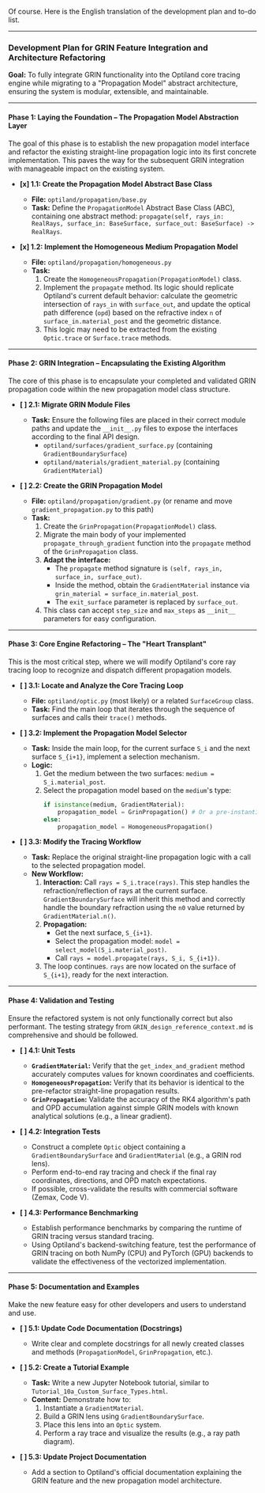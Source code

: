 Of course. Here is the English translation of the development plan and to-do list.

---

### **Development Plan for GRIN Feature Integration and Architecture Refactoring**

**Goal:** To fully integrate GRIN functionality into the Optiland core tracing engine while migrating to a "Propagation Model" abstract architecture, ensuring the system is modular, extensible, and maintainable.

---

#### **Phase 1: Laying the Foundation – The Propagation Model Abstraction Layer**

The goal of this phase is to establish the new propagation model interface and refactor the existing straight-line propagation logic into its first concrete implementation. This paves the way for the subsequent GRIN integration with manageable impact on the existing system.

*   **[x] 1.1: Create the Propagation Model Abstract Base Class**
    *   **File:** `optiland/propagation/base.py`
    *   **Task:** Define the `PropagationModel` Abstract Base Class (ABC), containing one abstract method: `propagate(self, rays_in: RealRays, surface_in: BaseSurface, surface_out: BaseSurface) -> RealRays`.

*   **[x] 1.2: Implement the Homogeneous Medium Propagation Model**
    *   **File:** `optiland/propagation/homogeneous.py`
    *   **Task:**
        1.  Create the `HomogeneousPropagation(PropagationModel)` class.
        2.  Implement the `propagate` method. Its logic should replicate Optiland's current default behavior: calculate the geometric intersection of `rays_in` with `surface_out`, and update the optical path difference (`opd`) based on the refractive index `n` of `surface_in.material_post` and the geometric distance.
        3.  This logic may need to be extracted from the existing `Optic.trace` or `Surface.trace` methods.

---

#### **Phase 2: GRIN Integration – Encapsulating the Existing Algorithm**

The core of this phase is to encapsulate your completed and validated GRIN propagation code within the new propagation model class structure.

*   **[ ] 2.1: Migrate GRIN Module Files**
    *   **Task:** Ensure the following files are placed in their correct module paths and update the `__init__.py` files to expose the interfaces according to the final API design.
        *   `optiland/surfaces/gradient_surface.py` (containing `GradientBoundarySurface`)
        *   `optiland/materials/gradient_material.py` (containing `GradientMaterial`)

*   **[ ] 2.2: Create the GRIN Propagation Model**
    *   **File:** `optiland/propagation/gradient.py` (or rename and move `gradient_propagation.py` to this path)
    *   **Task:**
        1.  Create the `GrinPropagation(PropagationModel)` class.
        2.  Migrate the main body of your implemented `propagate_through_gradient` function into the `propagate` method of the `GrinPropagation` class.
        3.  **Adapt the interface:**
            *   The `propagate` method signature is `(self, rays_in, surface_in, surface_out)`.
            *   Inside the method, obtain the `GradientMaterial` instance via `grin_material = surface_in.material_post`.
            *   The `exit_surface` parameter is replaced by `surface_out`.
        4.  This class can accept `step_size` and `max_steps` as `__init__` parameters for easy configuration.

---

#### **Phase 3: Core Engine Refactoring – The "Heart Transplant"**

This is the most critical step, where we will modify Optiland's core ray tracing loop to recognize and dispatch different propagation models.

*   **[ ] 3.1: Locate and Analyze the Core Tracing Loop**
    *   **File:** `optiland/optic.py` (most likely) or a related `SurfaceGroup` class.
    *   **Task:** Find the main loop that iterates through the sequence of surfaces and calls their `trace()` methods.

*   **[ ] 3.2: Implement the Propagation Model Selector**
    *   **Task:** Inside the main loop, for the current surface `S_i` and the next surface `S_{i+1}`, implement a selection mechanism.
    *   **Logic:**
        1.  Get the medium between the two surfaces: `medium = S_i.material_post`.
        2.  Select the propagation model based on the `medium`'s type:
            ```python
            if isinstance(medium, GradientMaterial):
                propagation_model = GrinPropagation() # Or a pre-instantiated object
            else:
                propagation_model = HomogeneousPropagation()
            ```

*   **[ ] 3.3: Modify the Tracing Workflow**
    *   **Task:** Replace the original straight-line propagation logic with a call to the selected propagation model.
    *   **New Workflow:**
        1.  **Interaction:** Call `rays = S_i.trace(rays)`. This step handles the refraction/reflection of rays at the current surface. `GradientBoundarySurface` will inherit this method and correctly handle the boundary refraction using the `n0` value returned by `GradientMaterial.n()`.
        2.  **Propagation:**
            *   Get the next surface, `S_{i+1}`.
            *   Select the propagation model: `model = select_model(S_i.material_post)`.
            *   Call `rays = model.propagate(rays, S_i, S_{i+1})`.
        3.  The loop continues. `rays` are now located on the surface of `S_{i+1}`, ready for the next interaction.

---

#### **Phase 4: Validation and Testing**

Ensure the refactored system is not only functionally correct but also performant. The testing strategy from `GRIN_design_reference_context.md` is comprehensive and should be followed.

*   **[ ] 4.1: Unit Tests**
    *   **`GradientMaterial`:** Verify that the `get_index_and_gradient` method accurately computes values for known coordinates and coefficients.
    *   **`HomogeneousPropagation`:** Verify that its behavior is identical to the pre-refactor straight-line propagation results.
    *   **`GrinPropagation`:** Validate the accuracy of the RK4 algorithm's path and OPD accumulation against simple GRIN models with known analytical solutions (e.g., a linear gradient).

*   **[ ] 4.2: Integration Tests**
    *   Construct a complete `Optic` object containing a `GradientBoundarySurface` and `GradientMaterial` (e.g., a GRIN rod lens).
    *   Perform end-to-end ray tracing and check if the final ray coordinates, directions, and OPD match expectations.
    *   If possible, cross-validate the results with commercial software (Zemax, Code V).

*   **[ ] 4.3: Performance Benchmarking**
    *   Establish performance benchmarks by comparing the runtime of GRIN tracing versus standard tracing.
    *   Using Optiland's backend-switching feature, test the performance of GRIN tracing on both NumPy (CPU) and PyTorch (GPU) backends to validate the effectiveness of the vectorized implementation.

---

#### **Phase 5: Documentation and Examples**

Make the new feature easy for other developers and users to understand and use.

*   **[ ] 5.1: Update Code Documentation (Docstrings)**
    *   Write clear and complete docstrings for all newly created classes and methods (`PropagationModel`, `GrinPropagation`, etc.).

*   **[ ] 5.2: Create a Tutorial Example**
    *   **Task:** Write a new Jupyter Notebook tutorial, similar to `Tutorial_10a_Custom_Surface_Types.html`.
    *   **Content:** Demonstrate how to:
        1.  Instantiate a `GradientMaterial`.
        2.  Build a GRIN lens using `GradientBoundarySurface`.
        3.  Place this lens into an `Optic` system.
        4.  Perform a ray trace and visualize the results (e.g., a ray path diagram).

*   **[ ] 5.3: Update Project Documentation**
    *   Add a section to Optiland's official documentation explaining the GRIN feature and the new propagation model architecture.